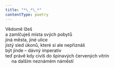 ```yaml
---
title: "*\_*\_*"
contentType: poetry
---
```


<section>

Vědomě lžeš  
a zamlčuješ místa svých pobytů  
jiná města, jiné ulice  
jistý sled úkonů, které si ale nepřiznáš  
být jinde – dávný imperativ  
teď právě kdy civíš do špinavých červených vitrín  
     na dalším neznámém náměstí

</section>
